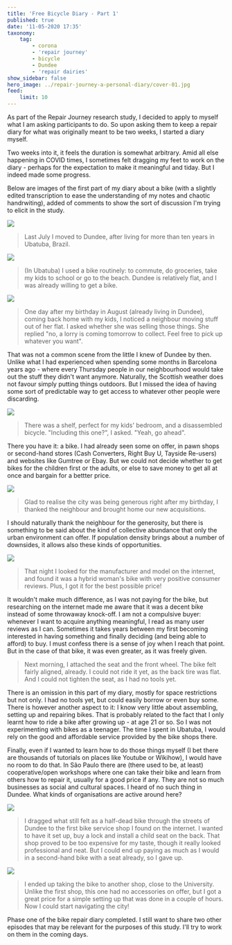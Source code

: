 ```yaml
---
title: 'Free Bicycle Diary - Part 1'
published: true
date: '11-05-2020 17:35'
taxonomy:
    tag:
        - corona
        - 'repair journey'
        - bicycle
        - Dundee
        - 'repair dairies'
show_sidebar: false
hero_image: ../repair-journey-a-personal-diary/cover-01.jpg
feed:
    limit: 10
---
```


As part of the Repair Journey research study, I decided to apply to myself what I am asking participants to do. So upon asking them to keep a repair diary for what was originally meant to be two weeks, I started a diary myself.

Two weeks into it, it feels the duration is somewhat arbitrary. Amid all else happening in COVID times, I sometimes felt dragging my feet to work on the diary - perhaps for the expectation to make it meaningful and tiday. But I indeed made some progress.

Below are images of the first part of my diary about a bike (with a slightly edited transcription to ease the understanding of my notes and chaotic handrwiting), added of comments to show the sort of discussion I'm trying to elicit in the study. 

![](P1010169.jpg?lightbox=1000)

> Last July I moved to Dundee, after living for more than ten years in Ubatuba, Brazil.

![](P1010170.jpg?lightbox=1000)

> (In Ubatuba) I used a bike routinely: to commute, do groceries, take my kids to school or go to the beach.
> Dundee is relatively flat, and I was already willing to get a bike.

![](P1010171.jpg?lightbox=1000)

> One day after my birthday in August (already living in Dundee), coming back home with my kids, I noticed a neighbour moving stuff out of her flat.
> I asked whether she was selling those things. She replied "no, a lorry is coming tomorrow to collect. Feel free to pick up whatever you want".

That was not a common scene from the little I knew of Dundee by then. Unlike what I had experienced when spending some months in Barcelona years ago - where every Thursday people in our neighbourhood would take out the stuff they didn't want anymore. Naturally, the Scottish weather does not favour simply putting things outdoors. But I missed the idea of having some sort of predictable way to get access to whatever other people were discarding.

![](P1010173.jpg?lightbox=1000)

> There was a shelf, perfect for my kids' bedroom, and a disassembled bicycle. "Including this one?", I asked. "Yeah, go ahead".

There you have it: a bike. I had already seen some on offer, in pawn shops or second-hand stores (Cash Converters, Right Buy U, Tayside Re-users) and websites like Gumtree or Ebay. But we could not decide whether to get bikes for the children first or the adults, or else to save money to get all at once and bargain for a bettter price. 

![](P1010175.jpg?lightbox=1000)

> Glad to realise the city was being generous right after my birthday, I thanked the neighbour and brought home our new acquisitions.

I should naturally thank the neighbour for the generosity, but there is something to be said about the kind of collective abundance that only the urban environment can offer. If population density brings about a number of downsides, it allows also these kinds of opportunities.

![](P1010174.jpg?lightbox=1000)

> That night I looked for the manufacturer and model on the internet, and found it was a hybrid woman's bike with very positive consumer reviews. Plus, I got it for the best possible price!

It wouldn't make much difference, as I was not paying for the bike, but researching on the internet made me aware that it was a decent bike instead of some throwaway knock-off. I am not a compulsive buyer: whenever I want to acquire anything meaningful, I read as many user reviews as I can. Sometimes it takes years between my first becoming interested in having something and finally deciding (and being able to afford) to buy. I must confess there is a sense of joy when I reach that point. But in the case of that bike, it was even greater, as it was freely given.

> Next morning, I attached the seat and the front wheel. The bike felt fairly aligned, already. I could not ride it yet, as the back tire was flat. And I could not tighten the seat, as I had no tools yet.

There is an omission in this part of my diary, mostly for space restrictions but not only. I had no tools yet, but could easily borrow or even buy some. There is however another aspect to it: I know very little about assembling, setting up and repairing bikes. That is probably related to the fact that I only learnt how to ride a bike after growing up - at age 21 or so. So I was not experimenting with bikes as a teenager. The time I spent in Ubatuba, I would rely on the good and affordable service provided by the bike shops there.

Finally, even if I wanted to learn how to do those things myself (I bet there are thousands of tutorials on places like Youtube or Wikihow), I would have no room to do that. In São Paulo there are (there used to be, at least) cooperative/open workshops where one can take their bike and learn from others how to repair it, usually for a good price if any. They are not so much businesses as social and cultural spaces. I heard of no such thing in Dundee. What kinds of organisations are active around here?

![](P1010177.jpg?lightbox=1000)

> I dragged what still felt as a half-dead bike through the streets of Dundee to the first bike service shop I found on the internet. I wanted to have it set up, buy a lock and install a child seat on the back.
> That shop proved to be too expensive for my taste, though it really looked professional and neat. But I could end up paying as much as I would in a second-hand bike with a seat already, so I gave up.

![](P1010178.jpg?lightbox=1000)

> I ended up taking the bike to another shop, close to the University. Unlike the first shop, this one had no accessories on offer, but I got a great price for a simple setting up that was done in a couple of hours.
> Now I could start navigating the city!

Phase one of the bike repair diary completed. I still want to share two other episodes that may be relevant for the purposes of this study. I'll try to work on them in the coming days.

